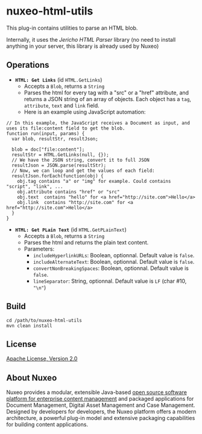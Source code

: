 # nuxeo-html-utils

This plug-in contains utilities to parse an HTML blob.

Internally, it uses the _Jericho HTML Parser_ library (no need to install anything in your server, this library is already used by Nuxeo)

## Operations

* **`HTML: Get Links`** (id `HTML.GetLinks`)
  * Accepts a `Blob`, returns a `String`
  * Parses the html for every tag with a "src" or a "href" attribute, and returns a JSON string of an array of objects. Each object has a `tag`, `attribute`, `text` and `link` field.
  * Here is an example  using JavaScript automation:

```
// In this example, the JavaScript receives a Document as input, and uses its file:content field to get the blob.
function run(input, params) {
  var blob, resultStr, resultJson;
  
  blob = doc["file:content"];
  resultStr = HTML.GetLinks(null, {});
  // We have the JSON string, convert it to full JSON
  resultJson = JSON.parse(resultStr);
  // Now, we can loop and get the values of each field:
  resultJson.forEach(function(obj) {
    obj.tag contains "a" or "img" for example. Could contains "script", "link", ...
    obj.attribute contains "href" or "src"
    obj.text  contains "hello" for <a href="http://site.com">Hello</a>
    obj.link  contains "http://site.com" for <a href="http://site.com">Hello</a>
  }
}
```

* **`HTML: Get PLain Text`** (id `HTML.GetPLainText`)
  * Accepts a `Blob`, returns a `String`
  * Parses the html and returns the plain text content.
  * Parameters:
    * `includeHyperlinkURLs`: Boolean, optionnal. Default value is `false`.
    * `includeAlternateText`: Boolean, optionnal. Default value is `false`.
    * `convertNonBreakingSpaces`: Boolean, optionnal. Default value is `false`.
    * `lineSeparator`: String, optionnal. Default value is `LF` (char #10, `"\n"`)


## Build

    cd /path/to/nuxeo-html-utils
    mvn clean install


## License

[Apache License, Version 2.0](http://www.apache.org/licenses/LICENSE-2.0)

## About Nuxeo

Nuxeo provides a modular, extensible Java-based [open source software platform for enterprise content management](http://www.nuxeo.com) and packaged applications for Document Management, Digital Asset Management and Case Management. Designed by developers for developers, the Nuxeo platform offers a modern architecture, a powerful plug-in model and extensive packaging capabilities for building content applications.

